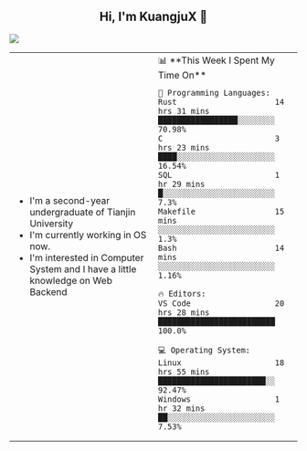 <h2 align="center"> Hi, I'm KuangjuX 👋 </h2>
<p><img src="https://w.wallhaven.cc/full/nz/wallhaven-nz1e8j.jpg"></p>
<table>
    <tr>
        <td valign="center" width="50%">
            <ul>
                <li>I'm a second-year undergraduate of Tianjin University</li>
                <li>I'm currently working in OS now.</li>
                <li>I'm interested in Computer System and I have a little knowledge on Web Backend</li>
            </ul>
        </td>
       <td valign="top" width="50%">
<!--START_SECTION:waka-->
📊 **This Week I Spent My Time On** 

```text
💬 Programming Languages: 
Rust                     14 hrs 31 mins      █████████████████░░░░░░░░   70.98% 
C                        3 hrs 23 mins       ████░░░░░░░░░░░░░░░░░░░░░   16.54% 
SQL                      1 hr 29 mins        █░░░░░░░░░░░░░░░░░░░░░░░░   7.3% 
Makefile                 15 mins             ░░░░░░░░░░░░░░░░░░░░░░░░░   1.3% 
Bash                     14 mins             ░░░░░░░░░░░░░░░░░░░░░░░░░   1.16%

🔥 Editors: 
VS Code                  20 hrs 28 mins      █████████████████████████   100.0%

💻 Operating System: 
Linux                    18 hrs 55 mins      ███████████████████████░░   92.47% 
Windows                  1 hr 32 mins        ██░░░░░░░░░░░░░░░░░░░░░░░   7.53%

```


<!--END_SECTION:waka-->
</td></tr>
</table>
